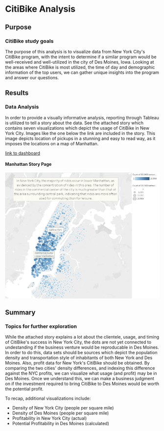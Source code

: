 # CitiBike Analysis

## Purpose
### CitiBike study goals
The purpose of this analysis is to visualize data from New York City's CitiBike program, with the intent to determine if a similar program would be well-received and well-utilized in the city of Des Moines, Iowa. Looking at the areas where CitiBike is most utilized, the time of day and demographic information of the top users, we can gather unique insights into the program and answer our questions.

## Results
### Data Analysis
In order to provide a visually informative analysis, reporting through Tableau is utilized to tell a story about the data. See the attached story which contains seven visualizations which depict the usage of CitiBike in New York City. Images like the one below the link are included in the story. This image depicts location of pickups in a stunning and easy to read way, as it imposes the locations on a map of Manhattan.

[link to dashboard](https://public.tableau.com/app/profile/rick.sadowski/viz/CitiBikeChallenge_16490058049370/CitiBikeChallenge?publish=yes "Link to Story")

#### Manhattan Story Page
![Manhattan](https://github.com/PGrickswim/bikesharing/blob/main/Resources/Manhattan.png)

## Summary
### Topics for further exploration
While the attached story explains a lot about the clientele, usage, and timing of CitiBike's success in New York City, the dots are not yet connected to undestanding if the business venture would be reproducable in Des Moines. In order to do this, data sets should be sources which depict the population density and transportation style of inhabitants of both New York and Des Moines. Also, profit data for New York's CitiBike should be obtained. By comparing the two cities' density differences, and indexing this difference against the NYC profits, we can visualize what usage (and profit) may be in Des Moines. Once we understand this, we can make a business judgment on if the investment required to bring CitiBike to Des Moines would be worth the potential profit.

To recap, additional visualizations include:

- Density of New York City (people per square mile)
- Density of Des Moines (people per square mile)
- Profitability in New York City (actual)
- Potential Profitability in Des Moines (calculated)
